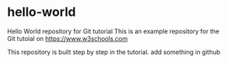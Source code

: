 # hello-world
Hello World repository for Git tutorial
This is an example repository for the Git tutoial on https://www.w3schools.com

This repository is built step by step in the tutorial.
add something in github
